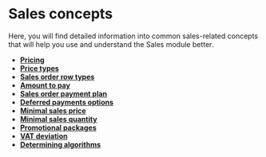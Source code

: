 # Sales concepts

Here, you will find detailed information into common sales-related concepts that will help you use and understand the Sales module better.

* **[Pricing](pricing.md)**
* **[Price types](price-types.md)**
* **[Sales order row types](sales-order-row-types.md)**
* **[Amount to pay](amount-to-pay.md)**
* **[Sales order payment plan](sales-order-payment-plan.md)**
* **[Deferred payments options](deferred-payments-options.md)**
* **[Minimal sales price](minimal-sales-price.md)**
* **[Minimal sales quantity](minimal-sales-quantity.md)**
* **[Promotional packages](promotional-packages.md)**
* **[VAT deviation](vat-deviation.md)**
* **[Determining algorithms](determining-algorithms/index.md)**
